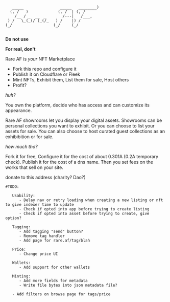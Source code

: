 

```

   _____                _____   ________) 
  (, /   )             (, /  | (, /       
    /__ / _  __  _       /---|   /___,    
 ) /   \_(_(/ (_(/_   ) /    |) /         
(_/                  (_/     (_/          
                                          

```

**Do not use**


**For real, don't**

Rare AF is _your_ NFT Marketplace

- Fork this repo and configure it
- Publish it on Cloudflare or Fleek
- Mint NFTs, Exhibit them, List them for sale, Host others
- Profit?


*huh?*

You own the platform, decide who has access and can customize its appearance. 

Rare AF showrooms let you display your digital assets.  Showrooms can be personal collections you want to exhibit. Or you can choose to list your assets for sale. You can also choose to host curated guest collections as an exhibibition or for sale. 


*how much tho?*

Fork it for free, Configure it for the cost of about 0.301A (0.2A temporary check). Publish it for the cost of a dns name. Then you set fees on the works that sell on your site.


donate to this address (charity? Dao?)

```
#TODO:

   Usability:
      - Delay nav or retry loading when creating a new listing or nft to give indexer time to update
      - Check if opted into app before trying to create listing
      - Check if opted into asset before trying to create, give option?

   Tagging:
      - Add tagging "send" button? 
      - Remove tag handler
      - Add page for rare.af/tag/blah
   
   Price:
      - Change price UI

   Wallets:
      - Add support for other wallets

   Minting:
      - Add more fields for metadata
      - Write file bytes into json metadata file?

   - Add filters on browse page for tags/price

```

